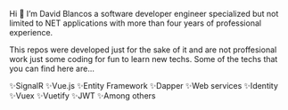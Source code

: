 
Hi 👋  I’m David Blancos a software developer engineer specialized but not limited to NET applications with more than four
years of professional experience.

This repos were developed just for the sake of it and are not proffesional work just some coding for fun to learn new techs.
Some of the techs that you can find here are...

✨SignalR
✨Vue.js
✨Entity Framework
✨Dapper
✨Web services
✨Identity
✨Vuex
✨Vuetify
✨JWT
✨Among others
  
